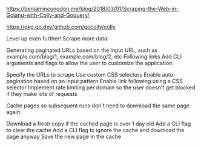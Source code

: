 
https://benjamincongdon.me/blog/2018/03/01/Scraping-the-Web-in-Golang-with-Colly-and-Goquery/

https://pkg.go.dev/github.com/gocolly/colly

Level up even further!
Scrape more data:

Generating paginated URLs based on the input URL, such as example.com/blog/1, example.com/blog/2, etc
Following links
Add CLI arguments and flags to allow the user to customize the application:

Specify the URLs to scrape
Use custom CSS selectors
Enable auto-pagination based on an input pattern
Enable link following using a CSS selector
Implement rate limiting per domain so the user doesn't get blocked if they make lots of requests

Cache pages so subsequent runs don't need to download the same page again:

Download a fresh copy if the cached page is over 1 day old
Add a CLI flag to clear the cache
Add a CLI flag to ignore the cache and download the page anyway
Save the new page in the cache